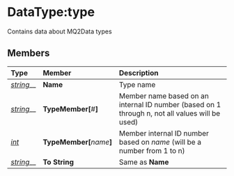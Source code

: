 # DataType:type

Contains data about MQ2Data types

## Members

| **Type** | **Member** | **Description** |
| :--- | :--- | :--- |
| [_string_](datatype-string.md)\_\_ | **Name** | Type name |
| [_string_](datatype-string.md)\_\_ | **TypeMember[**\#**]** | Member name based on an internal ID number (based on 1 through n, not all values will be used) |
| [_int_](datatype-int.md) | **TypeMember[**_name_**]** | Member internal ID number based on _name_ (will be a number from 1 to n) |
| [_string_](datatype-string.md)\_\_ | **To String** | Same as **Name** |


